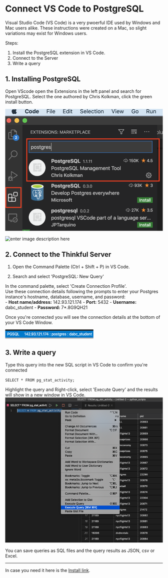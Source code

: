 

# Connect VS Code to PostgreSQL 
Visual Studio Code (VS Code) is a very pwoerful IDE used by Windows and Mac users alike. These instructions were created on a Mac, so slight variations may exist for Windows users.

Steps:
1. Install the PostgreSQL extension in VS Code.
2. Connect to the Server
3. Write a query 

## 1. Installing PostgreSQL
Open VScode open the Extensions in the left panel and search for PostgreSQL. Select the one authored by Chris Kolkman, click the green install button.

![enter image description here](https://raw.githubusercontent.com/AVJdataminer/Formats/master/images/image1a.png)

![enter image description here](ithub%20url:%20%27https://github.com/AVJdataminer/Formats/blob/master/images/image2.png%27%20raw%20url:%20%20%27https://raw.githubusercontent.com/AVJdataminer/Formats/master/images/image2.png)
## 2. Connect to the Thinkful Server

1) Open the Command Palette (Ctrl + Shift + P) in VS Code.

2) Search and select 'PostgreSQL: New Query'



In the command palette, select 'Create Connection Profile'.  
Use these connection details following the prompts to enter your Postgres instance's hostname, database, username, and password:  
	-   **Host name/address:**  142.93.121.174
	-   **Port:**  5432
	-   **Username:**  dabc_student
	-   **Password:**  7*.8G9QH21

Once you're connected you will see the connection details at the bottom of your VS Code Window.  

![connect image](https://raw.githubusercontent.com/AVJdataminer/Formats/master/images/connect_image.png)

## 3. Write a query
Type this query into the new SQL script in VS Code to confirm you're connected 
   
`SELECT * FROM pg_stat_activity;` 

Highlight the query and Right-click, select 'Execute Query' and the results will show in a new window in VS Code.
![execute qry](https://raw.githubusercontent.com/AVJdataminer/Formats/master/images/exe_q1_image.png)

You can save queries as SQL files and the query results as JSON, csv or Excel.

---

In case you need it here is the [Install link]( https://marketplace.visualstudio.com/items?itemName=ms-ossdata.vscode-postgresql).



<!--stackedit_data:
eyJoaXN0b3J5IjpbLTY1OTg2NjczOSwtOTk0MDc1MzQ1LDE5Mj
I4NzA1NjcsMTczMDIyMTAyOSwxNjI2OTI2MzAzLDExNjE0ODcw
OSw2MDg0MDc3OSwtMTkwMDkyOTc0MSwxMTcwNzc5NDkwLC0xND
ExNDU1NTU4LDI4MTQ1NzgzMF19
-->